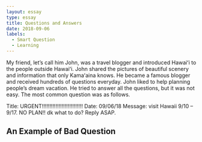 ```yaml
---
layout: essay
type: essay
title: Questions and Answers
date: 2018-09-06
labels:
  - Smart Question
  - Learning
---
```


My friend, let’s call him John, was a travel blogger and introduced Hawaiʻi to the people outside Hawaiʻi. John shared the pictures of beautiful scenery and information that only Kamaʻaina knows. He became a famous blogger and received hundreds of questions everyday. John liked to help planning people’s dream vacation. He tried to answer all the questions, but it was not easy. The most common question was as follows.

Title: URGENT!!!!!!!!!!!!!!!!!!!!!!!!!!!
Date: 09/06/18
Message: visit Hawaii 9/10 – 9/17. NO PLAN!! dk what to do? Reply ASAP.

## An Example of Bad Question
